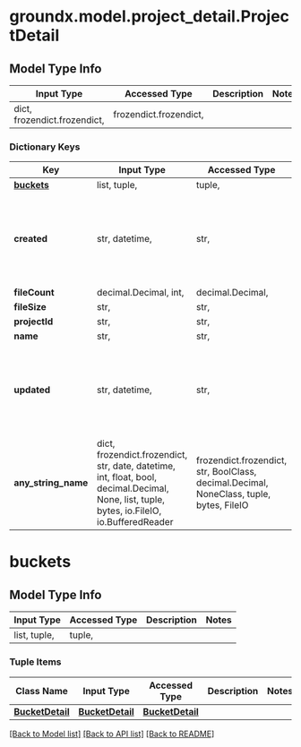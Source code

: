 # groundx.model.project_detail.ProjectDetail

## Model Type Info
Input Type | Accessed Type | Description | Notes
------------ | ------------- | ------------- | -------------
dict, frozendict.frozendict,  | frozendict.frozendict,  |  | 

### Dictionary Keys
Key | Input Type | Accessed Type | Description | Notes
------------ | ------------- | ------------- | ------------- | -------------
**[buckets](#buckets)** | list, tuple,  | tuple,  |  | [optional] 
**created** | str, datetime,  | str,  |  | [optional] value must conform to RFC-3339 date-time
**fileCount** | decimal.Decimal, int,  | decimal.Decimal,  |  | [optional] 
**fileSize** | str,  | str,  |  | [optional] 
**projectId** | str,  | str,  |  | [optional] 
**name** | str,  | str,  |  | [optional] 
**updated** | str, datetime,  | str,  |  | [optional] value must conform to RFC-3339 date-time
**any_string_name** | dict, frozendict.frozendict, str, date, datetime, int, float, bool, decimal.Decimal, None, list, tuple, bytes, io.FileIO, io.BufferedReader | frozendict.frozendict, str, BoolClass, decimal.Decimal, NoneClass, tuple, bytes, FileIO | any string name can be used but the value must be the correct type | [optional]

# buckets

## Model Type Info
Input Type | Accessed Type | Description | Notes
------------ | ------------- | ------------- | -------------
list, tuple,  | tuple,  |  | 

### Tuple Items
Class Name | Input Type | Accessed Type | Description | Notes
------------- | ------------- | ------------- | ------------- | -------------
[**BucketDetail**](BucketDetail.md) | [**BucketDetail**](BucketDetail.md) | [**BucketDetail**](BucketDetail.md) |  | 

[[Back to Model list]](../../README.md#documentation-for-models) [[Back to API list]](../../README.md#documentation-for-api-endpoints) [[Back to README]](../../README.md)

